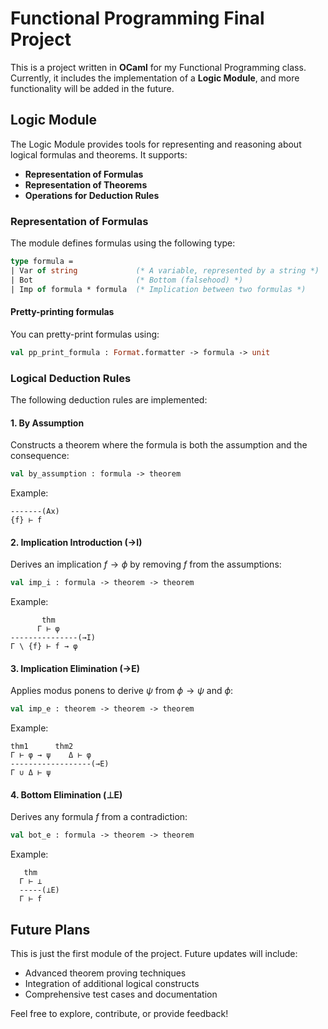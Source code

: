 # Functional Programming Final Project

This is a project written in **OCaml** for my Functional Programming class. Currently, it includes the implementation of a **Logic Module**, and more functionality will be added in the future.

## Logic Module
The Logic Module provides tools for representing and reasoning about logical formulas and theorems. It supports:

- **Representation of Formulas**
- **Representation of Theorems**
- **Operations for Deduction Rules**

### Representation of Formulas
The module defines formulas using the following type:

```ocaml
type formula =
| Var of string             (* A variable, represented by a string *)
| Bot                       (* Bottom (falsehood) *)
| Imp of formula * formula  (* Implication between two formulas *)
```

#### Pretty-printing formulas
You can pretty-print formulas using:

```ocaml
val pp_print_formula : Format.formatter -> formula -> unit
```

### Logical Deduction Rules
The following deduction rules are implemented:

#### 1. **By Assumption**
Constructs a theorem where the formula is both the assumption and the consequence:

```ocaml
val by_assumption : formula -> theorem
```
Example:
```
-------(Ax)
{f} ⊢ f
```

#### 2. **Implication Introduction (→I)**
Derives an implication $f \to \phi$ by removing $f$ from the assumptions:

```ocaml
val imp_i : formula -> theorem -> theorem
```
Example:
```
       thm
      Γ ⊢ φ
---------------(→I)
Γ \ {f} ⊢ f → φ
```

#### 3. **Implication Elimination (→E)**
Applies modus ponens to derive $\psi$ from $\phi \to \psi$ and $\phi$:

```ocaml
val imp_e : theorem -> theorem -> theorem
```
Example:
```
thm1      thm2
Γ ⊢ φ → ψ    Δ ⊢ φ
------------------(→E)
Γ ∪ Δ ⊢ ψ
```

#### 4. **Bottom Elimination (⊥E)**
Derives any formula $f$ from a contradiction:

```ocaml
val bot_e : formula -> theorem -> theorem
```
Example:
```
   thm
  Γ ⊢ ⊥
  -----(⊥E)
  Γ ⊢ f
```

## Future Plans
This is just the first module of the project. Future updates will include:

- Advanced theorem proving techniques
- Integration of additional logical constructs
- Comprehensive test cases and documentation

Feel free to explore, contribute, or provide feedback!
